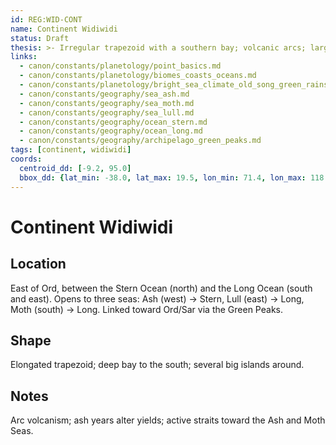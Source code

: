 ```yaml
---
id: REG:WID-CONT
name: Continent Widiwidi
status: Draft
thesis: >- Irregular trapezoid with a southern bay; volcanic arcs; large islands around.
links:
  - canon/constants/planetology/point_basics.md
  - canon/constants/planetology/biomes_coasts_oceans.md
  - canon/constants/planetology/bright_sea_climate_old_song_green_rains.md
  - canon/constants/geography/sea_ash.md
  - canon/constants/geography/sea_moth.md
  - canon/constants/geography/sea_lull.md
  - canon/constants/geography/ocean_stern.md
  - canon/constants/geography/ocean_long.md
  - canon/constants/geography/archipelago_green_peaks.md
tags: [continent, widiwidi]
coords:
  centroid_dd: [-9.2, 95.0]
  bbox_dd: {lat_min: -38.0, lat_max: 19.5, lon_min: 71.4, lon_max: 118.7}
---
```


# Continent Widiwidi

## Location
East of Ord, between the Stern Ocean (north) and the Long Ocean (south and east). Opens to three seas: Ash (west) → Stern, Lull (east) → Long, Moth (south) → Long. Linked toward Ord/Sar via the Green Peaks.

## Shape
Elongated trapezoid; deep bay to the south; several big islands around.

## Notes
Arc volcanism; ash years alter yields; active straits toward the Ash and Moth Seas.
